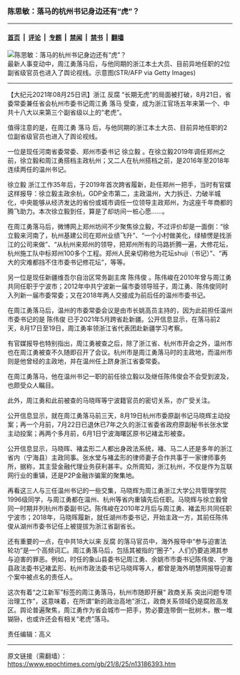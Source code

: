 ### 陈思敏：落马的杭州书记身边还有“虎”？

---

#### [首页](../../../..?n13186393) &nbsp;|&nbsp; [评论](../../../../../epoch-comment?n13186393) &nbsp;|&nbsp; [专题](../../../../../epoch-special?n13186393) &nbsp;|&nbsp; [禁闻](../../../../../epoch-news?n13186393) &nbsp;|&nbsp; [禁书](../../../../../books?n13186393) &nbsp;|&nbsp; [翻墙](https://github.com/gfw-breaker/nogfw/blob/master/README.md?n13186393)


<div><img alt="陈思敏：落马的杭州书记身边还有“虎”？" class="attachment-djy_600_400 size-djy_600_400 wp-post-image" src="https://i.epochtimes.com/assets/uploads/2021/08/id13186480-5-1508419563970--600x400.jpeg"/>
<div class="caption">
 最新人事变动中，周江勇落马后，与他同期的浙江本土大员、目前异地任职的2位副省级官员也进入了舆论视线。示意图(STR/AFP via Getty Images)
</div></div><hr/><div class="post_content" id="artbody" itemprop="articleBody">
 <!-- article content begin -->
 <p>
  【大纪元2021年08月25日讯】浙江
  <ok href="https://www.epochtimes.com/gb/tag/%E5%8F%8D%E8%85%90.html">
   反腐
  </ok>
  “长期无虎”的局面被打破，8月21日，省委常委兼任省会杭州市委书记周江勇
  <ok href="https://www.epochtimes.com/gb/tag/%E8%90%BD%E9%A9%AC.html">
   落马
  </ok>
  受查，成为浙江官场五年来第一个、中共十八大以来第三个副省级以上的“老虎”。
 </p>
 <p>
  值得注意的是，在周江勇
  <ok href="https://www.epochtimes.com/gb/tag/%E8%90%BD%E9%A9%AC.html">
   落马
  </ok>
  后，与他同期的浙江本土大员、目前异地任职的2位副省级官员也进入了舆论视线。
 </p>
 <p>
  一位是现任河南省委常委、郑州市委书记
  <ok href="https://www.epochtimes.com/gb/tag/%E5%BE%90%E7%AB%8B%E6%AF%85.html">
   徐立毅
  </ok>
  。在徐立毅2019年调任郑州之前，徐立毅和周江勇搭档主政杭州；又二人在杭州搭档之前，是2016年至2018年连续两任的温州书记。
 </p>
 <p>
  <ok href="https://www.epochtimes.com/gb/tag/%E5%BE%90%E7%AB%8B%E6%AF%85.html">
   徐立毅
  </ok>
  浙江工作35年后，于2019年首次跨省履新，赴任郑州一把手，当时有官媒这样报导：徐立毅主政余杭，GDP全市第二，主政温州，大力拆迁、力破半城化，中央能够从经济发达的省份或城市调任一位领导主政郑州，为这座千年商都的腾飞助力。本次徐立毅到任，算是了却坊间一桩心愿……。
 </p>
 <p>
  在周江勇落马后，微博网上郑州坊间不少聚焦徐立毅，不过评价却是一面倒：“徐立毅来河南了，杭州基建公司在郑州业绩飞升”、“一个小村做美化，绿植愣是找浙江的公司来做”、“从杭州来郑州的领导，把郑州所有的马路折腾一遍，大修花坛，杭州施工队中标郑州100多个工程。郑州人民亲切称他为花坛shuji（书记）”、“再大的灾难都挡不住市委书记修花坛”，等等。
 </p>
 <p>
  另一位是现任新疆维吾尔自治区常务副主席
  <ok href="https://www.epochtimes.com/gb/tag/%E9%99%88%E4%BC%9F%E4%BF%8A.html">
   陈伟俊
  </ok>
  。陈伟峻在2010年曾与周江勇共同任职于宁波市；2012年中共宁波新一届市委领导班子，周江勇、陈伟俊同时入列新一届市委常委；又在2018年两人交接成为前后任的温州市委书记。
 </p>
 <p>
  在周江勇落马后，温州的市委常委会议是由市长姚高员主持的，因为此前担任温州市委书记的是
  <ok href="https://www.epochtimes.com/gb/tag/%E9%99%88%E4%BC%9F%E4%BF%8A.html">
   陈伟俊
  </ok>
  已于2021年5月跨省赴新疆。公开信息显示，在落马前2天，8月17日至19日，周江勇率领浙江省代表团赴新疆学习考察。
 </p>
 <p>
  有官媒报导也特别指出，周江勇被查之后，除了浙江省、杭州市开会之外，温州市也在周江勇被查不久随即召开了会议。杭州市是周江勇落马时的主政地，而温州市则是他曾经的主政地，并在温州任上跻身浙江省委常委。
 </p>
 <p>
  在周江勇落马，他在温州书记一职的前任徐立毅以及继任陈伟俊会不会受到波及，也颇受众人瞩目。
 </p>
 <p>
  此外，周江勇和此前被查的马晓晖等宁波籍官员的密切关系，亦广受关注。
 </p>
 <p>
  公开信息显示，就在周江勇落马前三天，8月19日杭州市委原副书记马晓辉主动投案；再一个月前，7月22日已退休已7年之久的浙江省委省政府原副秘书长张水堂主动投案；再两个多月前，6月1日宁波海曙区原书记褚孟形被查。
 </p>
 <p>
  公开信息显示，马晓晖、褚孟形二人都出身政法系统，褚、马二人还是多年的浙江省内（宁海县）主政同事。张水堂与褚孟形的律师妻子合作共事于一家律师事务所，据称，其主营金融代理业务获利甚丰。众所周知，浙江杭州，不仅是作为互联网行业的重镇，还是P2P金融诈骗案的聚集地。
 </p>
 <p>
  再看这三人与三任温州书记的一些交集，马晓辉为周江勇浙江大学公共管理学院1996级同学，与周江勇都在温州、杭州等省内重镇先后任职。马晓辉与徐立毅曾同一时期并列杭州市委副书记。陈伟峻在2010年2月后与周江勇、褚孟形共同任职宁波市；2018年，马晓晖履新，就任湖州市委书记，开始主政一方，其前任陈伟俊从湖州市委书记任上被提拔为浙江省副省长。
 </p>
 <p>
  还有重要的一点，在中共18大以来
  <ok href="https://www.epochtimes.com/gb/tag/%E5%8F%8D%E8%85%90.html">
   反腐
  </ok>
  的落马官员中，海外报导中“参与迫害法轮功”是一个高频词汇。周江勇落马后，包括其被指的“圈子”，人们仍要追溯其参与迫害的罪恶。例如，时任的象山县委书记周江勇、余姚市市委书记陈伟俊、宁海县政法委书记褚孟形、杭州市政法委书记马晓晖等人，都曾是海外明慧网报导迫害个案中被点名的责任人。
 </p>
 <p>
  这次有着“之江新军”标签的周江勇落马，杭州市随即开展“
  <ok href="https://www.epochtimes.com/gb/tag/%E6%94%BF%E5%95%86%E5%85%B3%E7%B3%BB.html">
   政商关系
  </ok>
  突出问题专项治理工作”，这意味着，在所谓“新的政治高地”浙江，政商关系领域仍是腐败高发区。舆论普遍聚焦，周江勇作为省会城市一把手，势必要连带倒一批树木，散一堆猢狲，也或许还会有相关“老虎”落马。
 </p>
 <p>
  责任编辑：高义
 </p>
 <!-- article content end -->
 <div id="below_article_ad">
 </div>
</div>


---

原文链接（需翻墙）：https://www.epochtimes.com/gb/21/8/25/n13186393.htm